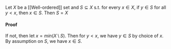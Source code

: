 Let $X$ be a [[Well-ordered]] set and $S\subseteq X$ s.t. for every $x\in X$, if $y\in S$ for all $y<x$, then $x\in S$. Then $S=X$
#### Proof
If not, then let $x=min(X\setminus S)$. Then for $y<x$, we have $y\in S$ by choice of $x$. By assumption on $S$, we have $x\in S$.
